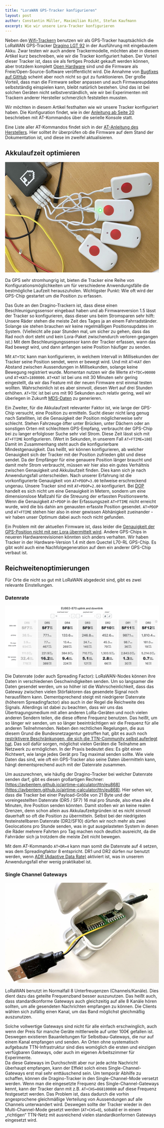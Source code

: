 ```yaml
---
title: "LoraWAN GPS-Tracker konfigurieren"
layout: post
author: Constantin Müller, Maximilian Richt, Stefan Kaufmann
excerpt: Wie wir unsere Lora-Tracker konfigurieren
---
```


Neben den [Wifi-Trackern](/2020/04/24/wifi-tracker-bauanleitung/) benutzen wir als GPS-Tracker hauptsächlich die LoRaWAN GPS-Tracker [Dragino LGT 92](https://www.dragino.com/products/lora/item/142-lgt-92.html) in der Ausführung mit eingebautem Akku. Zwar testen wir auch andere Trackermodelle, möchten aber in diesem Artikel kurz beschreiben, wie wir die Tracker konfiguriert haben. Der Vorteil dieser Tracker ist, dass sie als fertiges Produkt gekauft werden können, aber trotzdem komplett [Open Hardware](https://de.wikipedia.org/wiki/Open-Source-Hardware) sind und die Firmware als Freie/Open-Source-Software veröffentlicht wird. Die Annahme von [Bugfixes auf GitHub](https://github.com/dragino/LGT-92_-LoRa_GPS_Tracker/pulls) scheint aber noch nicht so gut zu funktionieren. Der große Vorteil, dass man die Firmware selber anpassen und auch Firmwareupdates selbstständig einspielen kann, bleibt natürlich bestehen. Und das ist bei solchen Geräten nicht selbstverständlich, wie wir bei Experimenten mit Trackern anderer Hersteller schmerzlich feststellen mussten.

Wir möchten in diesem Artikel festhalten wie wir unsere Tracker konfiguriert haben. Die Konfiguration findet, wie in der [Anleitung ab Seite 20](http://www.dragino.com/downloads/downloads/LGT_92/LGT-92_LoRa_GPS_Tracker_UserManual_v1.5.5.pdf) beschrieben mit AT-Kommandos über die serielle Konsole statt.

Eine Liste aller AT-Kommandos findet sich in der [AT-Anleitung des Herstellers](http://www.dragino.com/downloads/downloads/LGT_92/DRAGINO_LGT92_AT_Commands_v1.5.3.pdf). Hier solltet ihr überprüfen ob die Firmware auf dem Stand der Dokumentation ist, und diese im zweifel aktualisieren.

## Akkulaufzeit optimieren

![Dragino Tracker beim Laden](/assets/images/blog/20200925_tracker-laden.jpg)

Da GPS sehr stromhungrig ist, bieten die Tracker eine Reihe von Konfigurationsmöglichkeiten um für verschiedene Anwendungsfälle die bestmögliche Laufzeit herauszuholen. Wichtigster Punkt: Wie oft wird der GPS-Chip gestartet um die Position zu erfassen. 

Das Gute an den Dragino-Trackern ist, dass diese einen Beschleunigungssensor eingebaut haben und ab Firmwareversion 1.5 lässt der Tracker so konfigurieren, dass dieser uns beim Stromsparen sehr hilft: Unsere Räder stehen die meiste Zeit des Tages ja an einem Fahrradständer. Solange sie stehen brauchen wir keine regelmäßigen Positionsupdates im System. (Vielleicht alle paar Stunden mal, um sicher zu gehen, dass das Rad noch dort steht und kein Lora-Paket zwischendurch verloren gegangen ist.) Mit dem Beschleunigungssensor kann der Tracker erfassen, wann das Rad bewegt wird, und dann anfangen seine Position häufiger zu senden.

Mit `AT+TDC` kann man konfigurieren, in welchem Intervall in *Milli*sekunden der Tracker seine Position sendet, wenn er bewegt wird. Und mit `AT+KAT` den Abstand zwischen Aussendungen in *Milli*sekunden, solange keine Bewegung registriert wurde. Momentan nutzen wir die Werte `AT+TDC=90000` und `AT+KAT=1800000`. `AT+KAT` ist bei uns mit 30 Minuten sehr gering eingestellt, da wir das Feature mit der neuen Firmware erst einmal testen wollten. Wahrscheinlich ist es aber sinnvoll, diesen Wert auf drei Stunden erhöhen. `AT+TDC` ist bei uns mit 90 Sekunden auch relativ gering, weil wir überlegen in Zukunft [MDS-Daten](https://radforschung.org/log/mds-fuer-kommunen-erklaert/) zu generieren.

Ein Zweiter, für die Akkulaufzeit relevanter Faktor ist, wie lange der GPS-Chip versucht, eine Position zu ermitteln. Sucht dieser nicht lang genug nach Satelliten, ist die Genauigkeit der Position möglicherweise sehr schlecht. Stehen Fahrzeuge öfter unter Brücken, unter Dächern oder an sonstigen Orten mit schlechtem GPS-Empfang, verbraucht der GPS-Chip bei zu langer erfolgloser Suche sehr viel Strom. Diese Zeit lässt sich mit `AT+FTIME` konfigurieren. (Wert in Sekunden, in unserem Fall `AT+FTIME=180`)
Damit im Zusammenhang steht auch die konfigurierbare Mindestgenauigkeit. Das heißt, wir können konfigurieren, ab welcher Genauigkeit sich der Tracker mit der Position zufrieden gibt und diese sendet. Da der Empfänger für eine genauere Position länger braucht und damit mehr Strom verbraucht, müssen wir hier also ein gutes Verhältnis zwischen Genauigkeit und Akkulaufzeit finden. Dies kann sich je nach Anwendungsfall unterscheiden. Nach unserer Erfahrung ist die vorkonfigurierte Genauigkeit von `AT+PDOP=3.00` teilweise erschreckend ungenau. Unsere Tracker sind mit `AT+PDOP=2.00` konfiguriert. Bei [DOP](https://de.wikipedia.org/wiki/Dilution_of_Precision) handelt es sich nicht um eine Genauigkeit in Metern, sondern um eine dimensionslose Maßzahl für die Streuung der erfassten Positionswerte. Wenn die Genauigkeit `AT+PDOP` in der Erfassungszeit `AT+FTIME` nicht erreicht wurde, wird die bis dahin am genausten erfasste Position gesendet. `AT+PDOP` und `AT+FTIME` stehen hier also in einer gewissen Abhänigkeit zueinander - wir haben unser Optimum dabei auch noch nicht gefunden.

Ein Problem mit der aktuellen Firmware ist, dass leider die [Genauigkeit der GPS-Position nicht mit per Lora übermittelt wird](https://github.com/dragino/LGT-92_-LoRa_GPS_Tracker/issues/13). Andere GPS-Chips in neueren Hardwarerevisionen könnten sich anders verhalten. Wir haben Tracker in der Hardware-Version 1.4 mit dem Quectel L70-RL GPS-Chip. Es gibt wohl auch eine Nachfolgegeneration auf dem ein anderer GPS-Chip verbaut ist.


## Reichweitenoptimierungen

Für Orte die nicht so gut mit LoRaWAN abgedeckt sind, gibt es zwei relevante Einstellungen.

### Datenrate

![Datarate Calculator](/assets/images/blog/20200925_datarte-calcultaor.png)

Die Datenrate (oder auch Spreading Factor): LoRaWAN-Nodes können ihre Daten in verschiedenen Geschwindigkeiten senden. Um so langsamer die Daten gesendet werden, um so höher ist die Wahrscheinlichkeit, dass das Gateway zwischen vielen Störfaktoren das gesendete Signal noch herausfiltern kann. Dementsprechend steigt mit niedrigerer Datenrate (höherem Spreadingfactor) also auch in der Regel die Reichweite des Signals. Allerdings ist dabei zu beachten, dass wir uns das Übertragungsmedium mit allen anderen LoRa-Geräten und noch vielen anderen Sendern teilen, die diese offene Frequenz benutzen. Das heißt, um so länger wir senden, um so länger beeinträchtigen wir die Frequenz für alle anderen Teilnehmenden. Neben den rechtlichen Regelungen, die aus diesem Grund die Bundesnetzagentur getroffen hat, gibt es auch noch [restriktivere Beschränkungen, die sich die TTN-Community selbst auferlegt hat](https://www.thethingsnetwork.org/forum/t/limitations-data-rate-packet-size-30-seconds-uplink-and-10-messages-downlink-per-day-fair-access-policy-guidelines/1300). Das soll dafür sorgen, möglichst vielen Geräten die Teilnahme am Netzwerk zu ermöglichen. In der Praxis bedeutet dies: Es gibt einen Richtwert, wie lange jedes Gerät pro Tag maximal senden sollte. Wie viele Daten das sind, wie oft ein GPS-Tracker also seine Daten übermitteln kann, hängt dementsprechend auch mit der Datenrate zusammen. 

Um auszurechnen, wie häufig der Dragino-Tracker bei welcher Datenrate senden darf, gibt es diesen großartigen Rechner: [https://avbentem.github.io/airtime-calculator/ttn/eu868](https://avbentem.github.io/airtime-calculator/ttn/eu868). Hier sehen wir, dass die Tracker bei einer Payload-Größe von 21 Byte und der voreingestellten Datenrate (DR5 / SF7) 16 mal pro Stunde, also etwa alle 4 Minuten, ihre Position senden könnten. Damit stoßen wir an keine realen Grenzen, denn schon allein aus Akkulaufzeitgründen  ist es nicht sinnvoll dauerhaft so oft die Position zu übermitteln.
Selbst bei der niedrigsten festeinstellbaren Datenrate (DR2/SF10) dürfen wir noch mehr als zwei Geolocations pro Stunde senden, was in gut ausgelasteten System in denen die Räder mehrere Fahrten pro Tag machen noch deutlich ausreicht, da die Fahrräder sich ja trotzdem die meiste Zeit nicht bewegen.

Mit dem AT-Kommando `AT+DR=4` kann man somit die Datenrate auf 4 setzen, was dem Spreadingfaktor 8 entspricht. DR1 und DR2 dürfen nur benutzt werden, wenn [ADR (Adaptive Data Rate)](https://www.thethingsnetwork.org/docs/lorawan/adaptive-data-rate.html) aktiviert ist, was in unserem Anwendungsfall eher wenig praktikabel ist.

### Single Channel Gateways

![Selbstbau Single-Channel-Gateway aus der gleichen Hardware, die wir auch für unsere Wifi-Tracker verwenden](/assets/images/blog/20200925_selbstbau-single-channel-gateway.jpg)

LoRaWAN benutzt im Normalfall 8 Unterfreuqenzen (Channels/Kanäle). Dies dient dazu das geteilte Frequenzband besser auszunutzen. Das heißt auch, dass standardkonforme Gateways auch gleichzeitig auf alle 8 Kanäle hören sollten, um alle gesendeten Nachrichten empfangen zu können. Die Clients wählen sich zufällig einen Kanal, um das Band möglichst gleichmäßig auszunutzen. 

Solche vollwertige Gateways sind nicht für alle einfach erschwinglich, auch wenn der Preis für manche Geräte mittlerweile auf unter 100€ gefallen ist. Deswegen existieren Bauanleitungen für Selbstbau-Gateways, die nur auf einem Kanal empfangen und senden. An Orten ohne systematisch aufgebaute TTN-Infrastruktur sind dies womöglich die ersten und einzigen verfügbaren Gateways, oder auch im eigenen Arbeitszimmer für Experimente.  
Da diese Gateways im Durchschnitt aber nur jede achte Nachricht überhaupt empfangen, kann der Effekt solch eines Single-Channel-Gateways erst mal sehr enttäuschend sein. Um temporär Abhilfe zu schaffen, können die Dragino-Tracker in den Single-Channel-Mode versetzt werden. Wenn man die eingesetzte Frequenz des Single-Channel-Gateways kennt, kann der Tracker dann mit z.B. `AT+CHS=868100000` auf diese Frequenz festgesetzt werden. Das Problem ist, dass dadurch die vorhin angesprochene gleichmäßige Verteilung von Aussendungen auf alle Channels unterwandert wird. Deswegen sollte der Tracker wieder in den Multi-Channel-Mode gesetzt werden (`AT+CHS=0`), sobald er in einem „richtigen“ TTN-Netz mit ausreichend vielen standardkonformen Gateways eingesetzt wird.